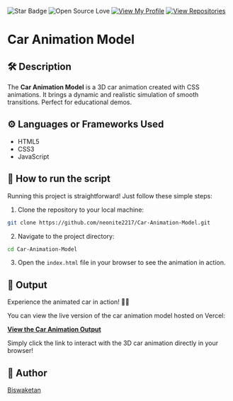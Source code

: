 ![Star Badge](https://img.shields.io/static/v1?label=%F0%9F%8C%9F&message=If%20Useful&style=style=flat&color=BC4E99)
![Open Source Love](https://badges.frapsoft.com/os/v1/open-source.svg?v=103)
[![View My Profile](https://img.shields.io/badge/View-My_Profile-green?logo=GitHub)](https://github.com/neonite2217)
[![View Repositories](https://img.shields.io/badge/View-My_Repositories-blue?logo=GitHub)](https://github.com/neonite2217?tab=repositories)

# Car Animation Model

## 🛠️ Description

The **Car Animation Model** is a  3D car animation created with CSS animations. It brings a dynamic and realistic simulation of smooth transitions. Perfect for educational demos.

## ⚙️ Languages or Frameworks Used

<ul>
    <li>HTML5</li>
    <li>CSS3</li>
    <li>JavaScript</li>
</ul>

## 🌟 How to run the script

Running this project is straightforward! Just follow these simple steps:

1. Clone the repository to your local machine:

```sh
git clone https://github.com/neonite2217/Car-Animation-Model.git
```

2. Navigate to the project directory:

```sh
cd Car-Animation-Model
```

3. Open the `index.html` file in your browser to see the animation in action.

## 🚗 Output

Experience the animated car in action! 🚙✨

You can view the live version of the car animation model hosted on Vercel:

[**View the Car Animation Output**](https://car-animation-model.vercel.app)

Simply click the link to interact with the 3D car animation directly in your browser!

## 🤖 Author

[Biswaketan](https://github.com/neonite2217/)
